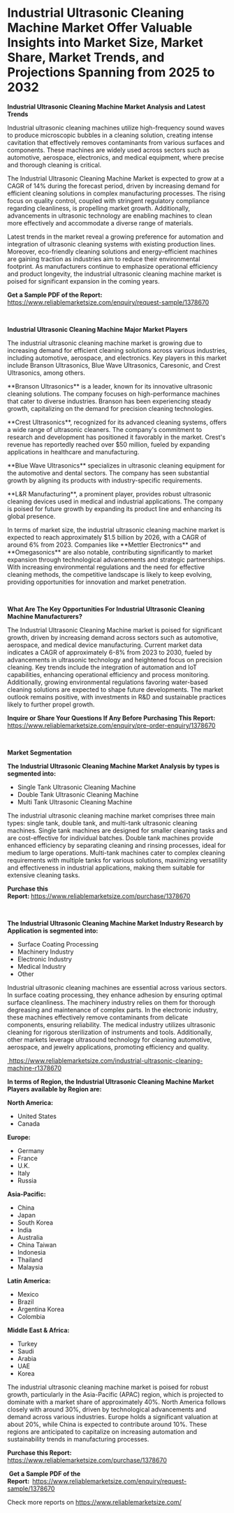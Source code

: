 <p><h1>Industrial Ultrasonic Cleaning Machine Market Offer Valuable Insights into Market Size, Market Share, Market Trends, and Projections Spanning from 2025 to 2032</h1></p><p><strong>Industrial Ultrasonic Cleaning Machine Market Analysis and Latest Trends</strong></p>
<p><p>Industrial ultrasonic cleaning machines utilize high-frequency sound waves to produce microscopic bubbles in a cleaning solution, creating intense cavitation that effectively removes contaminants from various surfaces and components. These machines are widely used across sectors such as automotive, aerospace, electronics, and medical equipment, where precise and thorough cleaning is critical. </p><p>The Industrial Ultrasonic Cleaning Machine Market is expected to grow at a CAGR of 14% during the forecast period, driven by increasing demand for efficient cleaning solutions in complex manufacturing processes. The rising focus on quality control, coupled with stringent regulatory compliance regarding cleanliness, is propelling market growth. Additionally, advancements in ultrasonic technology are enabling machines to clean more effectively and accommodate a diverse range of materials.</p><p>Latest trends in the market reveal a growing preference for automation and integration of ultrasonic cleaning systems with existing production lines. Moreover, eco-friendly cleaning solutions and energy-efficient machines are gaining traction as industries aim to reduce their environmental footprint. As manufacturers continue to emphasize operational efficiency and product longevity, the industrial ultrasonic cleaning machine market is poised for significant expansion in the coming years.</p></p>
<p><strong>Get a Sample PDF of the Report:&nbsp;</strong> <a href="https://www.reliablemarketsize.com/enquiry/request-sample/1378670?utm_campaign=2744&utm_medium=2&utm_source=Github&utm_content=ia&utm_term=08042025&utm_id=industrial-ultrasonic-cleaning-machine">https://www.reliablemarketsize.com/enquiry/request-sample/1378670</a></p>
<p>&nbsp;</p>
<p><strong>Industrial Ultrasonic Cleaning Machine Major Market Players</strong></p>
<p><p>The industrial ultrasonic cleaning machine market is growing due to increasing demand for efficient cleaning solutions across various industries, including automotive, aerospace, and electronics. Key players in this market include Branson Ultrasonics, Blue Wave Ultrasonics, Caresonic, and Crest Ultrasonics, among others.</p><p>**Branson Ultrasonics** is a leader, known for its innovative ultrasonic cleaning solutions. The company focuses on high-performance machines that cater to diverse industries. Branson has been experiencing steady growth, capitalizing on the demand for precision cleaning technologies.</p><p>**Crest Ultrasonics**, recognized for its advanced cleaning systems, offers a wide range of ultrasonic cleaners. The company's commitment to research and development has positioned it favorably in the market. Crest's revenue has reportedly reached over $50 million, fueled by expanding applications in healthcare and manufacturing.</p><p>**Blue Wave Ultrasonics** specializes in ultrasonic cleaning equipment for the automotive and dental sectors. The company has seen substantial growth by aligning its products with industry-specific requirements. </p><p>**L&R Manufacturing**, a prominent player, provides robust ultrasonic cleaning devices used in medical and industrial applications. The company is poised for future growth by expanding its product line and enhancing its global presence.</p><p>In terms of market size, the industrial ultrasonic cleaning machine market is expected to reach approximately $1.5 billion by 2026, with a CAGR of around 6% from 2023. Companies like **Mettler Electronics** and **Omegasonics** are also notable, contributing significantly to market expansion through technological advancements and strategic partnerships. With increasing environmental regulations and the need for effective cleaning methods, the competitive landscape is likely to keep evolving, providing opportunities for innovation and market penetration.</p></p>
<p>&nbsp;</p>
<p><strong>What Are The Key Opportunities For Industrial Ultrasonic Cleaning Machine Manufacturers?</strong></p>
<p><p>The Industrial Ultrasonic Cleaning Machine market is poised for significant growth, driven by increasing demand across sectors such as automotive, aerospace, and medical device manufacturing. Current market data indicates a CAGR of approximately 6-8% from 2023 to 2030, fueled by advancements in ultrasonic technology and heightened focus on precision cleaning. Key trends include the integration of automation and IoT capabilities, enhancing operational efficiency and process monitoring. Additionally, growing environmental regulations favoring water-based cleaning solutions are expected to shape future developments. The market outlook remains positive, with investments in R&D and sustainable practices likely to further propel growth.</p></p>
<p><strong>Inquire or Share Your Questions If Any Before Purchasing This Report:</strong> <a href="https://www.reliablemarketsize.com/enquiry/pre-order-enquiry/1378670?utm_campaign=2744&utm_medium=2&utm_source=Github&utm_content=ia&utm_term=08042025&utm_id=industrial-ultrasonic-cleaning-machine">https://www.reliablemarketsize.com/enquiry/pre-order-enquiry/1378670</a></p>
<p>&nbsp;</p>
<p><strong>Market Segmentation</strong></p>
<p><strong>The Industrial Ultrasonic Cleaning Machine Market Analysis by types is segmented into:</strong></p>
<p><ul><li>Single Tank Ultrasonic Cleaning Machine</li><li>Double Tank Ultrasonic Cleaning Machine</li><li>Multi Tank Ultrasonic Cleaning Machine</li></ul></p>
<p><p>The industrial ultrasonic cleaning machine market comprises three main types: single tank, double tank, and multi-tank ultrasonic cleaning machines. Single tank machines are designed for smaller cleaning tasks and are cost-effective for individual batches. Double tank machines provide enhanced efficiency by separating cleaning and rinsing processes, ideal for medium to large operations. Multi-tank machines cater to complex cleaning requirements with multiple tanks for various solutions, maximizing versatility and effectiveness in industrial applications, making them suitable for extensive cleaning tasks.</p></p>
<p><strong>Purchase this Report:&nbsp;</strong><a href="https://www.reliablemarketsize.com/purchase/1378670?utm_campaign=2744&utm_medium=2&utm_source=Github&utm_content=ia&utm_term=08042025&utm_id=industrial-ultrasonic-cleaning-machine">https://www.reliablemarketsize.com/purchase/1378670</a></p>
<p>&nbsp;</p>
<p><strong>The Industrial Ultrasonic Cleaning Machine Market Industry Research by Application is segmented into:</strong></p>
<p><ul><li>Surface Coating Processing</li><li>Machinery Industry</li><li>Electronic Industry</li><li>Medical Industry</li><li>Other</li></ul></p>
<p><p>Industrial ultrasonic cleaning machines are essential across various sectors. In surface coating processing, they enhance adhesion by ensuring optimal surface cleanliness. The machinery industry relies on them for thorough degreasing and maintenance of complex parts. In the electronic industry, these machines effectively remove contaminants from delicate components, ensuring reliability. The medical industry utilizes ultrasonic cleaning for rigorous sterilization of instruments and tools. Additionally, other markets leverage ultrasound technology for cleaning automotive, aerospace, and jewelry applications, promoting efficiency and quality.</p></p>
<p><a href="https://www.reliablemarketsize.com/industrial-ultrasonic-cleaning-machine-r1378670?utm_campaign=2744&utm_medium=2&utm_source=Github&utm_content=ia&utm_term=08042025&utm_id=industrial-ultrasonic-cleaning-machine">&nbsp;https://www.reliablemarketsize.com/industrial-ultrasonic-cleaning-machine-r1378670</a></p>
<p><strong>In terms of Region, the Industrial Ultrasonic Cleaning Machine Market Players available by Region are:</strong></p>
<p>
    <p> <strong> North America: </strong>
        <ul>
            <li>United States</li>
            <li>Canada</li>
        </ul>
        </p> 
    <p> <strong> Europe: </strong>
        <ul>
            <li>Germany</li>
            <li>France</li>
            <li>U.K.</li>
            <li>Italy</li>
            <li>Russia</li>
        </ul>
        </p> 
    <p> <strong> Asia-Pacific: </strong>
        <ul>
            <li>China</li>
            <li>Japan</li>
            <li>South Korea</li>
            <li>India</li>
            <li>Australia</li>
            <li>China Taiwan</li>
            <li>Indonesia</li>
            <li>Thailand</li>
            <li>Malaysia</li>
        </ul>
        </p> 
    <p> <strong> Latin America: </strong>
        <ul>
            <li>Mexico</li>
            <li>Brazil</li>
            <li>Argentina Korea</li>
            <li>Colombia</li>
        </ul>
        </p> 
    <p> <strong> Middle East & Africa: </strong>
        <ul>
            <li>Turkey</li>
            <li>Saudi</li>
            <li>Arabia</li>
            <li>UAE</li>
            <li>Korea</li>
        </ul>
    </p>
    </p>
<p><p>The industrial ultrasonic cleaning machine market is poised for robust growth, particularly in the Asia-Pacific (APAC) region, which is projected to dominate with a market share of approximately 40%. North America follows closely with around 30%, driven by technological advancements and demand across various industries. Europe holds a significant valuation at about 20%, while China is expected to contribute around 10%. These regions are anticipated to capitalize on increasing automation and sustainability trends in manufacturing processes.</p></p>
<p><strong>Purchase this Report: </strong><a href="https://www.reliablemarketsize.com/purchase/1378670?utm_campaign=2744&utm_medium=2&utm_source=Github&utm_content=ia&utm_term=08042025&utm_id=industrial-ultrasonic-cleaning-machine">https://www.reliablemarketsize.com/purchase/1378670</a></p>
<p>&nbsp;<strong>Get a Sample PDF of the Report:&nbsp;&nbsp;</strong><a href="https://www.reliablemarketsize.com/enquiry/request-sample/1378670?utm_campaign=2744&utm_medium=2&utm_source=Github&utm_content=ia&utm_term=08042025&utm_id=industrial-ultrasonic-cleaning-machine">https://www.reliablemarketsize.com/enquiry/request-sample/1378670</a></p>
<p><strong></strong></p>
<p>Check more reports on <a href="https://www.reliablemarketsize.com/?utm_campaign=2744&utm_medium=2&utm_source=Github&utm_content=ia&utm_term=08042025&utm_id=industrial-ultrasonic-cleaning-machine">https://www.reliablemarketsize.com/</a></p>